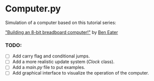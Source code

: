 # Computer.py

Simulation of a computer based on this tutorial series:

["Building an 8-bit breadboard computer!"](https://www.youtube.com/playlist?list=PLowKtXNTBypGqImE405J2565dvjafglHU)
by [Ben Eater](https://www.youtube.com/user/eaterbc)

### TODO:
- [ ] Add carry flag and conditional jumps.
- [ ] Add a more realistic update system (*Clock* class).
- [ ] Add a *main.py* file to put examples.
- [ ] Add graphical interface to visualize the operation of the computer.
